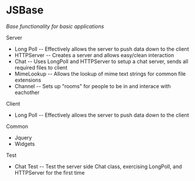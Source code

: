 JSBase
======

*Base functionality for basic applications*

Server
* Long Poll			-- Effectively allows the server to push data down to the client
* HTTPServer		-- Creates a server and allows easy/clean interaction
* Chat  	      -- Uses LongPoll and HTTPServer to setup a chat server, sends all required files to client
* MimeLookup		-- Allows the lookup of mime text strings for common file extensions
* Channel  		  -- Sets up "rooms" for people to be in and interace with eachother

Client
* Long Poll			-- Effectively allows the server to push data down to the client

Common
* Jquery
* Widgets

Test
* Chat Test			-- Test the server side Chat class, exercising LongPoll, and HTTPServer for the first time